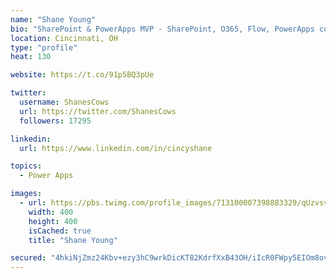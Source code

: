 ```yaml
---
name: "Shane Young"
bio: "SharePoint & PowerApps MVP - SharePoint, O365, Flow, PowerApps consulting? @PowerApps911 | Pure Snark? You found it."
location: Cincinnati, OH
type: "profile"
heat: 130

website: https://t.co/91p5BQ3pUe

twitter:
  username: ShanesCows
  url: https://twitter.com/ShanesCows
  followers: 17295

linkedin:
  url: https://www.linkedin.com/in/cincyshane

topics:
  - Power Apps

images:
  - url: https://pbs.twimg.com/profile_images/713100007398883329/qUzvsvQ3_400x400.jpg
    width: 400
    height: 400
    isCached: true
    title: "Shane Young"

secured: "4hkiNjZmz24Kbv+ezy3hC9wrkDicKT82KdrfXxB43OH/iIcR0FWpy5EIOm8oveB/IUfIJClYSfVbkOidHK+gLIxC1mpt/xLhg/T6hZNRYJmhlvdSLj+BoqGmXG30bqHIYSXWoAZZi420a/k6pn0BUkMb0jKicGox2MdnIVDNLyuQSDJ27xo0BG+C18V6TQd1xyFXDJRS1QejRJX7IUXOigF1DgzokHQgNuKhTKz/KES0LjbtbS+aD9aYPGktAQ+Mr9a/yZLZlxsF/Eriar3dlVD7RGbn4pE+KVGvYL/8TENdNiB+vpkFdloagwFMPMwEWj9LvzkZmXJBAJfrz1kyx2ypYdt+WgrZ6ETICphg+OhddgG28Xvi70faBipYkU4ocKLiRzrDPkux/XZp+pK1wqV8sPnA/4oIEMR0JjPXnYk=;HN+miD3oANYAsj+dglCr0Q=="
---
```


